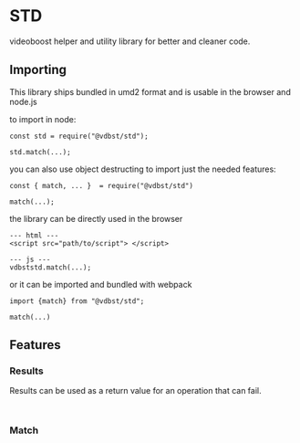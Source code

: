 # STD

videoboost helper and utility library for better and cleaner code.

## Importing
This library ships bundled in umd2 format and is usable in the browser and node.js

to import in node:
~~~
const std = require("@vdbst/std");

std.match(...);
~~~

you can also use object destructing to import just the needed features:
~~~
const { match, ... }  = require("@vdbst/std")

match(...);
~~~

the library can be directly used in the browser
~~~
--- html ---
<script src="path/to/script"> </script>

--- js ---
vdbststd.match(...);
~~~

or it can be imported and bundled with webpack
~~~
import {match} from "@vdbst/std";

match(...)
~~~

## Features

### Results
Results can be used as a return value for an operation that can fail.

~~~


~~~


### Match

